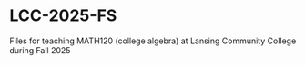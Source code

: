 # LCC-2025-FS
Files for teaching MATH120 (college algebra) at Lansing Community College during Fall 2025
